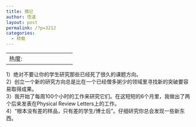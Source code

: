```yaml
---
title: 摘记
author: 悟道
layout: post
permalink: /?p=3212
categories:
  - 转载
---
```

<table>
  <tr cellpadding=0><td>
    热度:
  </td><td cellpadding=0><img src='http://210.75.224.29/wordpress/wp-content/plugins/statpresscn/images/sun.gif' width=10 height=10 border=0 /></td><td cellpadding=0><img src='http://210.75.224.29/wordpress/wp-content/plugins/statpresscn/images/sun_dark.gif' width=10 height=10 border=0 /></td><td cellpadding=0><img src='http://210.75.224.29/wordpress/wp-content/plugins/statpresscn/images/sun_dark.gif' width=10 height=10 border=0 /></td><td cellpadding=0><img src='http://210.75.224.29/wordpress/wp-content/plugins/statpresscn/images/sun_dark.gif' width=10 height=10 border=0 /></td><td cellpadding=0><img src='http://210.75.224.29/wordpress/wp-content/plugins/statpresscn/images/sun_dark.gif' width=10 height=10 border=0 /></td></tr>
</table>

1）绝对不要让你的学生研究那些已经死了很久的课题方向。  
2）创立一个新的研究方向总是比在一个已经僧多粥少的领域里寻找新的突破要容易取得成果。  
3）我开始了每周100个小时的工作来研究它们。在这短短的6个月里，我做出了两个后来发表在Physical Review Letters上的工作。  
4）“根本没有差的样品，只有差的学生/博士后”。仔细研究你总会发现一些新东西。